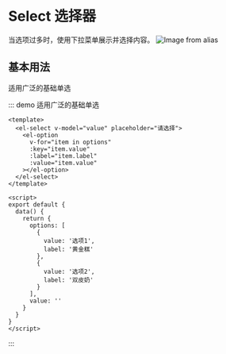 # Select 选择器

当选项过多时，使用下拉菜单展示并选择内容。
![Image from alias](@alias/cover.jpg)
## 基本用法

适用广泛的基础单选

::: demo 适用广泛的基础单选

```vue
<template>
  <el-select v-model="value" placeholder="请选择">
    <el-option
      v-for="item in options"
      :key="item.value"
      :label="item.label"
      :value="item.value"
    ></el-option>
  </el-select>
</template>

<script>
export default {
  data() {
    return {
      options: [
        {
          value: '选项1',
          label: '黄金糕'
        },
        {
          value: '选项2',
          label: '双皮奶'
        }
      ],
      value: ''
    }
  }
}
</script>
```

:::

<vssue />
